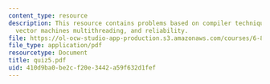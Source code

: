 ```yaml
---
content_type: resource
description: This resource contains problems based on compiler techniques, VLIW and
  vector machines multithreading, and reliability.
file: https://ol-ocw-studio-app-production.s3.amazonaws.com/courses/6-823-computer-system-architecture-fall-2005/410d9ba0be2cf20e3442a59f632d1fef_quiz5.pdf
file_type: application/pdf
resourcetype: Document
title: quiz5.pdf
uid: 410d9ba0-be2c-f20e-3442-a59f632d1fef
---
```

